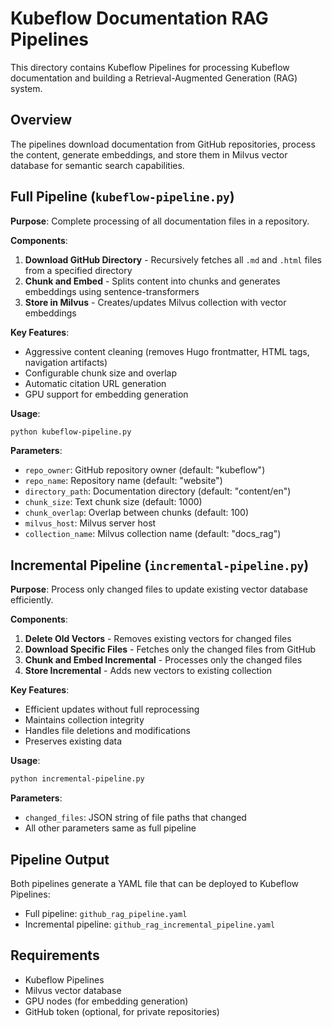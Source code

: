 # Kubeflow Documentation RAG Pipelines

This directory contains Kubeflow Pipelines for processing Kubeflow documentation and building a Retrieval-Augmented Generation (RAG) system.

## Overview

The pipelines download documentation from GitHub repositories, process the content, generate embeddings, and store them in Milvus vector database for semantic search capabilities.

## Full Pipeline (`kubeflow-pipeline.py`)

**Purpose**: Complete processing of all documentation files in a repository.

**Components**:
1. **Download GitHub Directory** - Recursively fetches all `.md` and `.html` files from a specified directory
2. **Chunk and Embed** - Splits content into chunks and generates embeddings using sentence-transformers
3. **Store in Milvus** - Creates/updates Milvus collection with vector embeddings

**Key Features**:
- Aggressive content cleaning (removes Hugo frontmatter, HTML tags, navigation artifacts)
- Configurable chunk size and overlap
- Automatic citation URL generation
- GPU support for embedding generation

**Usage**:
```bash
python kubeflow-pipeline.py
```

**Parameters**:
- `repo_owner`: GitHub repository owner (default: "kubeflow")
- `repo_name`: Repository name (default: "website")
- `directory_path`: Documentation directory (default: "content/en")
- `chunk_size`: Text chunk size (default: 1000)
- `chunk_overlap`: Overlap between chunks (default: 100)
- `milvus_host`: Milvus server host
- `collection_name`: Milvus collection name (default: "docs_rag")

## Incremental Pipeline (`incremental-pipeline.py`)

**Purpose**: Process only changed files to update existing vector database efficiently.

**Components**:
1. **Delete Old Vectors** - Removes existing vectors for changed files
2. **Download Specific Files** - Fetches only the changed files from GitHub
3. **Chunk and Embed Incremental** - Processes only the changed files
4. **Store Incremental** - Adds new vectors to existing collection

**Key Features**:
- Efficient updates without full reprocessing
- Maintains collection integrity
- Handles file deletions and modifications
- Preserves existing data

**Usage**:
```bash
python incremental-pipeline.py
```

**Parameters**:
- `changed_files`: JSON string of file paths that changed
- All other parameters same as full pipeline

## Pipeline Output

Both pipelines generate a YAML file that can be deployed to Kubeflow Pipelines:
- Full pipeline: `github_rag_pipeline.yaml`
- Incremental pipeline: `github_rag_incremental_pipeline.yaml`

## Requirements

- Kubeflow Pipelines
- Milvus vector database
- GPU nodes (for embedding generation)
- GitHub token (optional, for private repositories)
